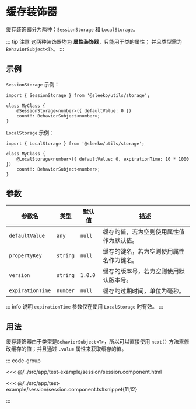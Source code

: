 # 缓存装饰器

缓存装饰器分为两种：`SessionStorage` 和 `LocalStorage`。

::: tip 注意
这两种装饰器均为 **属性装饰器**，只能用于类的属性； 并且类型需为 `BehaviorSubject<T>`。
:::

## 示例

`SessionStorage` 示例：

```typescript{4}
import { SessionStorage } from '@sleeko/utils/storage';

class MyClass {
    @SessionStorage<number>({ defaultValue: 0 })
    count!: BehaviorSubject<number>;
}
```

`LocalStorage` 示例：

```typescript{4}
import { LocalStorage } from '@sleeko/utils/storage';

class MyClass {
    @LocalStorage<number>({ defaultValue: 0, expirationTime: 10 * 1000 })
    count!: BehaviorSubject<number>;
}
```

## 参数

| 参数名           | 类型     | 默认值  | 描述                                     |
| ---------------- | -------- | ------- | ---------------------------------------- |
| `defaultValue`   | `any`    | `null`  | 缓存的值，若为空则使用属性值作为默认值。 |
| `propertyKey`    | `string` | `null`  | 缓存的键名，若为空则使用属性名作为键名。 |
| `version`        | `string` | `1.0.0` | 缓存的版本号，若为空则使用默认版本号。   |
| `expirationTime` | `number` | `null`  | 缓存的过期时间，单位为毫秒。             |

::: info 说明
`expirationTime` 参数仅在使用 `LocalStorage` 时有效。
:::

## 用法

缓存装饰器由于类型是`BehaviorSubject<T>`，所以可以直接使用 `next()` 方法来修改缓存的值；并且通过 `.value` 属性来获取缓存的值。

::: code-group

<<< @/../src/app/test-example/session/session.component.html

<<< @/../src/app/test-example/session/session.component.ts#snippet{11,12}

:::
